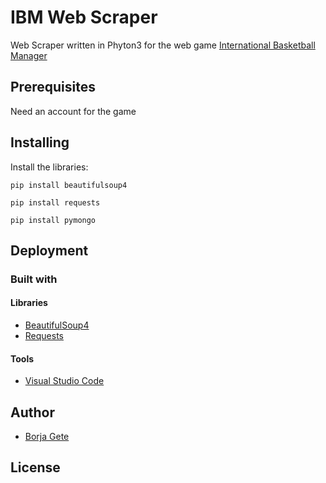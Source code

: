 # IBM Web Scraper
Web Scraper written in Phyton3 for the web game [International Basketball Manager](http://es.ibasketmanager.com)

## Prerequisites
Need an account for the game
## Installing

Install the libraries:

`pip install beautifulsoup4`

`pip install requests`

`pip install pymongo`

## Deployment
### Built with
#### Libraries
* [BeautifulSoup4](https://www.crummy.com/software/BeautifulSoup/)
* [Requests](http://docs.python-requests.org/en/master/)

#### Tools
* [Visual Studio Code](https://code.visualstudio.com/)

## Author
* [Borja Gete](https://github.com/BorjaG90)

## License
